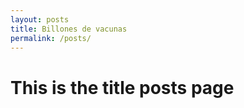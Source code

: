 ```yaml
---
layout: posts
title: Billones de vacunas
permalink: /posts/
---
```


# This is the title posts page
